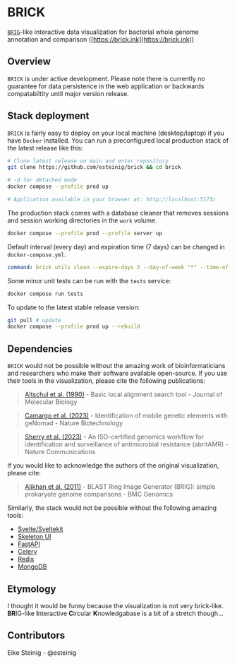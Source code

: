 # BRICK

[`BRIG`]()-like interactive data visualization for bacterial whole genome annotation and comparison ([https://brick.ink](https://brick.ink))

## Overview

`BRICK` is under active development. Please note there is currently no guarantee for data persistence in the web application or backwards compatabiltity until major version release. 

## Stack deployment

`BRICK` is fairly easy to deploy on your local machine (desktop/laptop) if you have `Docker` installed. You can run a preconfigured local production stack of the latest release like this:

```bash
# Clone latest release on main and enter repository
git clone https://github.com/esteinig/brick && cd brick

# -d for detached mode
docker compose --profile prod up 

# Application available in your browser at: http://localhost:5173/ 
```

The production stack comes with a database cleaner that removes sessions and session working directories in the `work` volume. 

```bash
docker compose --profile prod --profile server up 
```

Default interval (every day) and expiration time (7 days) can be changed in `docker-compose.yml`.

```yml
command: brick utils clean --expire-days 3 --day-of-week "*" --time-of-day '04:00' --log /tmp/brick-cleaner.log
```

Some minor unit tests can be run with the `tests` service:

```bash
docker compose run tests
```

To update to the latest stable release version:

```bash
git pull # update
docker compose --profile prod up --rebuild 
```

## Dependencies

`BRICK` would not be possible without the amazing work of bioinformaticians and researchers who make their software available open-source. 
If you use their tools in the visualization, please cite the following publications:

> [Altschul et al. (1990)](https://pubmed.ncbi.nlm.nih.gov/2231712/) - Basic local alignment search tool - Journal of Molecular Biology

> [Camargo et al. (2023)](https://www.nature.com/articles/s41587-023-01953-y) - Identification of mobile genetic elements with geNomad - Nature Biotechnology

> [Sherry et al. (2023)](https://www.nature.com/articles/s41467-022-35713-4) - An ISO-certified genomics workflow for identification and surveillance of antimicrobial resistance (abritAMR) - Nature Communications

If you would like to acknowledge the authors of the original visualization, please cite:

> [Alikhan et al. (2011)](https://bmcgenomics.biomedcentral.com/articles/10.1186/1471-2164-12-402) - BLAST Ring Image Generator (BRIG): simple prokaryote genome comparisons - BMC Genomics

Similarly, the stack would not be possible without the following amazing tools:

* [Svelte/Sveltekit](https://kit.svelte.dev/)
* [Skeleton UI](https://www.skeleton.dev/)
* [FastAPI](https://fastapi.tiangolo.com/)
* [Celery](https://docs.celeryq.dev/en/stable/)
* [Redis](https://github.com/redis/redis)
* [MongoDB](https://www.mongodb.com/)

## Etymology

I thought it would be funny because the visualization is not very brick-like. **BR**IG-like **I**nteractive **C**ircular **K**nowledgabase is a bit of a stretch though...

## Contributors

Eike Steinig - @esteinig
